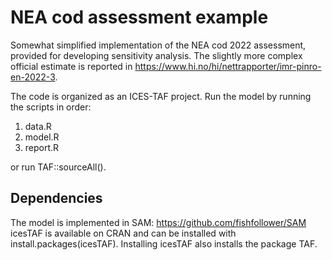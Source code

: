 # NEA cod assessment example
Somewhat simplified implementation of the NEA cod 2022 assessment, provided for developing sensitivity analysis. The slightly more complex official estimate is reported in https://www.hi.no/hi/nettrapporter/imr-pinro-en-2022-3.

The code is organized as an ICES-TAF project. Run the model by running the scripts in order:
1. data.R
2. model.R
3. report.R

or run TAF::sourceAll().

## Dependencies
The model is implemented in SAM: https://github.com/fishfollower/SAM
icesTAF is available on CRAN and can be installed with install.packages(icesTAF). Installing icesTAF also installs the package TAF.